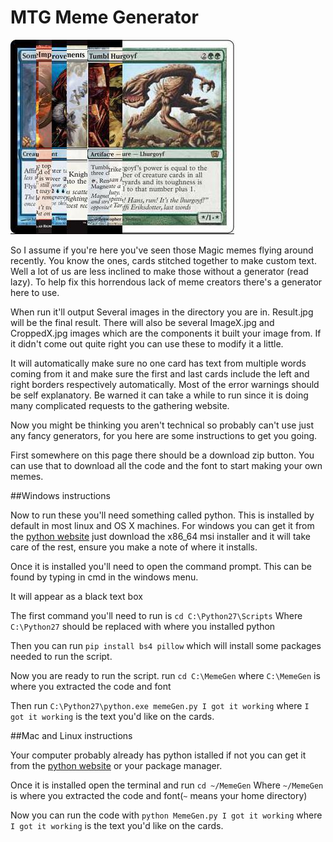 # MTG Meme Generator

![Example Result](Example.jpg)

So I assume if you're here you've seen those Magic memes flying around recently. You know the ones, cards stitched together to make custom text. Well a lot of us are less inclined to make those without a generator (read lazy). To help fix this horrendous lack of meme creators there's a generator here to use.

When run it'll output Several images in the directory you are in. Result.jpg will be the final result. There will also be several ImageX.jpg and CroppedX.jpg images which are the components it built your image from. If it didn't come out quite right you can use these to modify it a little.

It will automatically make sure no one card has text from multiple words coming from it and make sure the first and last cards include the left and right borders respectively automatically. Most of the error warnings should be self explanatory. Be warned it can take a while to run since it is doing many complicated requests to the gathering website.

Now you might be thinking you aren't technical so probably can't use just any fancy generators, for you here are some instructions to get you going.

First somewhere on this page there should be a download zip button. You can use that to download all the code and the font to start making your own memes. 

##Windows instructions

Now to run these you'll need something called python. This is installed by default in most linux and OS X machines. For windows you can get it from the [python website](https://www.python.org/downloads/release/python-2712/) just download the x86\_64 msi installer and it will take care of the rest, ensure you make a note of where it installs.

Once it is installed you'll need to open the command prompt. This can be found by typing in cmd in the windows menu.

It will appear as a black text box

The first command you'll need to run is `cd C:\Python27\Scripts` Where `C:\Python27` should be replaced with where you installed python

Then you can run `pip install bs4 pillow` which will install some packages needed to run the script.

Now you are ready to run the script. run `cd C:\MemeGen` where `C:\MemeGen` is where you extracted the code and font

Then run `C:\Python27\python.exe memeGen.py I got it working` where `I got it working` is the text you'd like on the cards.

##Mac and Linux instructions

Your computer probably already has python istalled if not you can get it from the [python website](https://www.python.org/downloads/release/python-2712/) or your package manager.

Once it is installed open the terminal and run `cd ~/MemeGen` Where `~/MemeGen` is where you extracted the code and font(`~` means your home directory)

Now you can run the code with `python MemeGen.py I got it working` where `I got it working` is the text you'd like on the cards.
